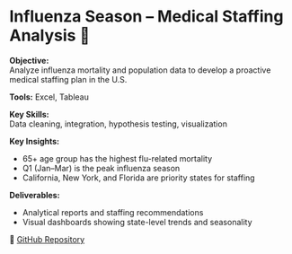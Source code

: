 # Influenza Season – Medical Staffing Analysis 🏥

**Objective:**  
Analyze influenza mortality and population data to develop a proactive medical staffing plan in the U.S.

**Tools:** Excel, Tableau

**Key Skills:**  
Data cleaning, integration, hypothesis testing, visualization

**Key Insights:**  
- 65+ age group has the highest flu-related mortality  
- Q1 (Jan–Mar) is the peak influenza season  
- California, New York, and Florida are priority states for staffing

**Deliverables:**  
- Analytical reports and staffing recommendations  
- Visual dashboards showing state-level trends and seasonality

📁 [GitHub Repository](https://github.com/Anna1994Git/Influenza-Season)
